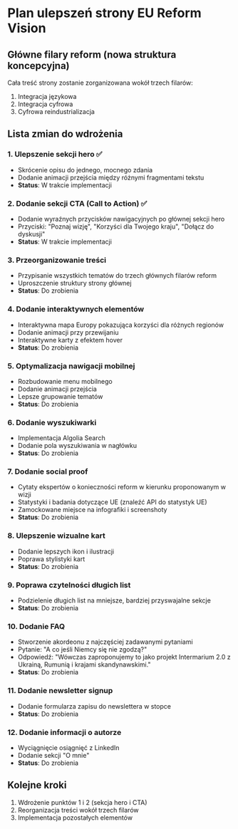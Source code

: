 # Plan ulepszeń strony EU Reform Vision

## Główne filary reform (nowa struktura koncepcyjna)
Cała treść strony zostanie zorganizowana wokół trzech filarów:
1. Integracja językowa
2. Integracja cyfrowa 
3. Cyfrowa reindustrializacja

## Lista zmian do wdrożenia

### 1. Ulepszenie sekcji hero ✅
- Skrócenie opisu do jednego, mocnego zdania
- Dodanie animacji przejścia między różnymi fragmentami tekstu
- **Status**: W trakcie implementacji

### 2. Dodanie sekcji CTA (Call to Action) ✅
- Dodanie wyraźnych przycisków nawigacyjnych po głównej sekcji hero
- Przyciski: "Poznaj wizję", "Korzyści dla Twojego kraju", "Dołącz do dyskusji"
- **Status**: W trakcie implementacji

### 3. Przeorganizowanie treści
- Przypisanie wszystkich tematów do trzech głównych filarów reform
- Uproszczenie struktury strony głównej
- **Status**: Do zrobienia

### 4. Dodanie interaktywnych elementów
- Interaktywna mapa Europy pokazująca korzyści dla różnych regionów
- Dodanie animacji przy przewijaniu
- Interaktywne karty z efektem hover
- **Status**: Do zrobienia

### 5. Optymalizacja nawigacji mobilnej
- Rozbudowanie menu mobilnego
- Dodanie animacji przejścia
- Lepsze grupowanie tematów
- **Status**: Do zrobienia

### 6. Dodanie wyszukiwarki
- Implementacja Algolia Search
- Dodanie pola wyszukiwania w nagłówku
- **Status**: Do zrobienia

### 7. Dodanie social proof
- Cytaty ekspertów o konieczności reform w kierunku proponowanym w wizji
- Statystyki i badania dotyczące UE (znaleźć API do statystyk UE)
- Zamockowane miejsce na infografiki i screenshoty
- **Status**: Do zrobienia

### 8. Ulepszenie wizualne kart
- Dodanie lepszych ikon i ilustracji
- Poprawa stylistyki kart
- **Status**: Do zrobienia

### 9. Poprawa czytelności długich list
- Podzielenie długich list na mniejsze, bardziej przyswajalne sekcje
- **Status**: Do zrobienia

### 10. Dodanie FAQ
- Stworzenie akordeonu z najczęściej zadawanymi pytaniami
- Pytanie: "A co jeśli Niemcy się nie zgodzą?"
- Odpowiedź: "Wówczas zaproponujemy to jako projekt Intermarium 2.0 z Ukrainą, Rumunią i krajami skandynawskimi."
- **Status**: Do zrobienia

### 11. Dodanie newsletter signup
- Dodanie formularza zapisu do newslettera w stopce
- **Status**: Do zrobienia

### 12. Dodanie informacji o autorze
- Wyciągnięcie osiągnięć z LinkedIn
- Dodanie sekcji "O mnie"
- **Status**: Do zrobienia

## Kolejne kroki
1. Wdrożenie punktów 1 i 2 (sekcja hero i CTA)
2. Reorganizacja treści wokół trzech filarów
3. Implementacja pozostałych elementów